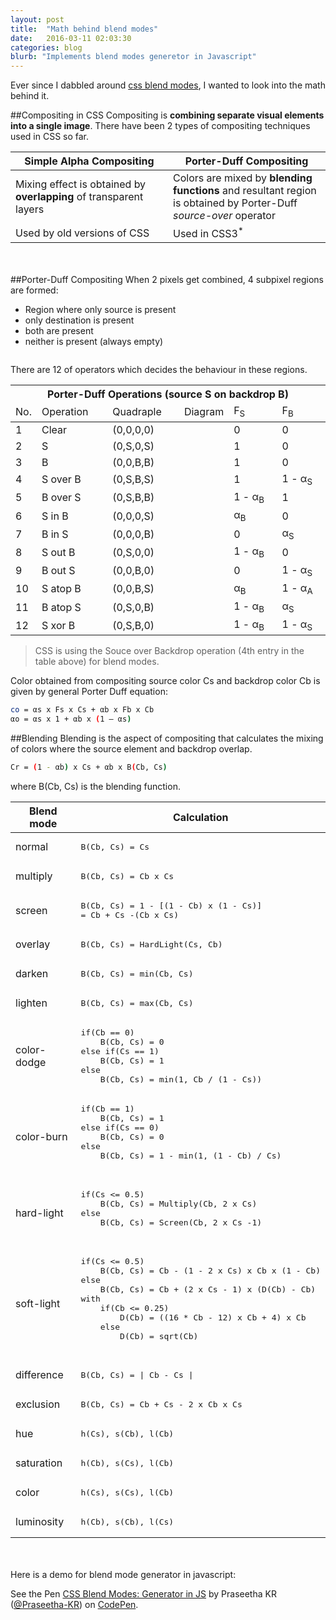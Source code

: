 ```yaml
---
layout: post
title:  "Math behind blend modes"
date:   2016-03-11 02:03:30
categories: blog
blurb: "Implements blend modes generetor in Javascript"
---
```


Ever since I dabbled around [css blend modes](https://imagineer.in/blog/pixr-css-image-editor/), I wanted to look into the math behind it.

##Compositing in CSS
Compositing is <strong>combining separate visual elements into a single image</strong>. There have been 2 types of compositing techniques used in CSS so far.

<table>
    <thead>
        <tr>
            <th width="50%">Simple Alpha Compositing</th>
            <th>Porter-Duff Compositing <a href="http://keithp.com/~keithp/porterduff/"><i class="fa fa-external-link"></i></a></th>
        </tr>
    </thead>
    <tbody>
        <tr>
            <td>Mixing effect is obtained by <strong>overlapping</strong> of transparent layers</td>
            <td>Colors are mixed by <strong>blending functions</strong> and resultant region is obtained by Porter-Duff <em>source-over</em> operator</td>
        </tr>
        <tr>
            <td>Used by old versions of CSS</td>
            <td>Used in CSS3<sup>*</sup></td>
        </tr>
    </tbody>
</table>
<br>
<br>
##Porter-Duff Compositing
When 2 pixels get combined, 4 subpixel regions are formed:

   - Region where only source is present
   - only destination is present
   - both are present
   - neither is present (always empty)

<div class="push-two">
    <img src="/assets/img/posts/porter-duff-compositing/subpixel_regions.png" alt="">
</div>

There are 12 of operators which decides the behaviour in these regions.

<table class="space-one table-striped">
    <thead>
        <tr>
            <th colspan="6">Porter-Duff Operations (source S on backdrop B)</th>
        </tr>
        <tr>
            <td width="2%">No.</td>
            <td width="25%">Operation</td>
            <td width="25%">Quadraple</td>
            <td width="8%">Diagram</td>
            <td width="20%">F<sub>S</sub></td>
            <td width="20%">F<sub>B</sub></td>
        </tr>
    </thead>
    <tbody>
        <tr>
            <td>1</td>
            <td>Clear</td>
            <td>(0,0,0,0)</td>
            <td class="nopad nopush"><img src="/assets/img/posts/porter-duff-compositing/clear.png" alt=""></td>
            <td>0</td>
            <td>0</td>
        </tr>
        <tr>
            <td>2</td>
            <td>S</td>
            <td>(0,S,0,S)</td>
            <td class="nopad nopush"><img src="/assets/img/posts/porter-duff-compositing/s.png" alt=""></td>
            <td>1</td>
            <td>0</td>
        </tr>
        <tr>
            <td>3</td>
            <td>B</td>
            <td>(0,0,B,B)</td>
            <td class="nopad nopush"><img src="/assets/img/posts/porter-duff-compositing/b.png" alt=""></td>
            <td>1</td>
            <td>0</td>
        </tr>
        <tr class="fill-white">
            <td>4</td>
            <td>S over B</td>
            <td>(0,S,B,S)</td>
            <td class="nopad nopush"><img src="/assets/img/posts/porter-duff-compositing/s_over_b.png" alt=""></td>
            <td>1</td>
            <td>1 - α<sub>S</sub></td>
        </tr>
        <tr>
            <td>5</td>
            <td>B over S</td>
            <td>(0,S,B,B)</td>
            <td class="nopad nopush"><img src="/assets/img/posts/porter-duff-compositing/b_over_s.png" alt=""></td>
            <td>1 - α<sub>B</sub></td>
            <td>1</td>
        </tr>
        <tr>
            <td>6</td>
            <td>S in B</td>
            <td>(0,0,0,S)</td>
            <td class="nopad nopush"><img src="/assets/img/posts/porter-duff-compositing/s_in_b.png" alt=""></td>
            <td>α<sub>B</sub></td>
            <td>0</td>
        </tr>
        <tr>
            <td>7</td>
            <td>B in S</td>
            <td>(0,0,0,B)</td>
            <td class="nopad nopush"><img src="/assets/img/posts/porter-duff-compositing/b_in_s.png" alt=""></td>
            <td>0</td>
            <td>α<sub>S</sub></td>
        </tr>
        <tr>
            <td>8</td>
            <td>S out B</td>
            <td>(0,S,0,0)</td>
            <td class="nopad nopush"><img src="/assets/img/posts/porter-duff-compositing/s_out_b.png" alt=""></td>
            <td>1 - α<sub>B</sub></td>
            <td>0</td>
        </tr>
        <tr>
            <td>9</td>
            <td>B out S</td>
            <td>(0,0,B,0)</td>
            <td class="nopad nopush"><img src="/assets/img/posts/porter-duff-compositing/b_out_s.png" alt=""></td>
            <td>0</td>
            <td>1 - α<sub>S</sub></td>
        </tr>
        <tr>
            <td>10</td>
            <td>S atop B</td>
            <td>(0,0,B,S)</td>
            <td class="nopad nopush"><img src="/assets/img/posts/porter-duff-compositing/s_atop_b.png" alt=""></td>
            <td>α<sub>B</sub></td>
            <td>1 - α<sub>A</sub></td>
        </tr>
        <tr>
            <td>11</td>
            <td>B atop S</td>
            <td>(0,S,0,B)</td>
            <td class="nopad nopush"><img src="/assets/img/posts/porter-duff-compositing/b_atop_s.png" alt=""></td>
            <td>1 - α<sub>B</sub></td>
            <td>α<sub>S</sub></td>
        </tr>
        <tr>
            <td>12</td>
            <td>S xor B</td>
            <td>(0,S,B,0)</td>
            <td class="nopad nopush"><img src="/assets/img/posts/porter-duff-compositing/s_xor_b.png" alt=""></td>
            <td>1 - α<sub>B</sub></td>
            <td>1 - α<sub>S</sub></td>
        </tr>
    </tbody>
</table>

> CSS is using the Souce over Backdrop operation (4th entry in the table above) for blend modes.

Color obtained from compositing source color Cs and backdrop color Cb is given by general Porter Duff equation:

``` bash
co = αs x Fs x Cs + αb x Fb x Cb
αo = αs x 1 + αb x (1 – αs)
```


##Blending
Blending is the aspect of compositing that calculates the mixing of colors where the source element and backdrop overlap.

``` bash
Cr = (1 - αb) x Cs + αb x B(Cb, Cs)
```
where B(Cb, Cs) is the blending function.

<table>
    <thead>
        <tr>
            <th>Blend mode</th>
            <th>Calculation</th>
        </tr>
    </thead>
    <tbody>
        <tr>
            <td>normal</td>
            <td><pre>B(Cb, Cs) = Cs</td>
        </tr>
        <tr>
            <td>multiply</td>
            <td><pre>B(Cb, Cs) = Cb x Cs</td>
        </tr>
        <tr>
            <td>screen</td>
            <td><pre>B(Cb, Cs) = 1 - [(1 - Cb) x (1 - Cs)]<br>= Cb + Cs -(Cb x Cs)</td>
        </tr>
        <tr>
            <td>overlay</td>
            <td><pre>B(Cb, Cs) = HardLight(Cs, Cb)</pre></td>
        </tr>
        <tr>
            <td>darken</td>
            <td><pre>B(Cb, Cs) = min(Cb, Cs)</pre></td>
        </tr>
        <tr>
            <td>lighten</td>
            <td><pre>B(Cb, Cs) = max(Cb, Cs)</pre></td>
        </tr>
        <tr>
            <td>color-dodge</td>
            <td><pre>
if(Cb == 0)
    B(Cb, Cs) = 0
else if(Cs == 1)
    B(Cb, Cs) = 1
else
    B(Cb, Cs) = min(1, Cb / (1 - Cs))</pre></td>
        </tr>
        <tr>
            <td>color-burn</td>
            <td><pre>
if(Cb == 1)
    B(Cb, Cs) = 1
else if(Cs == 0)
    B(Cb, Cs) = 0
else
    B(Cb, Cs) = 1 - min(1, (1 - Cb) / Cs)
            </pre></td>
        </tr>
        <tr>
            <td>hard-light</td>
            <td><pre>
if(Cs <= 0.5)
    B(Cb, Cs) = Multiply(Cb, 2 x Cs)
else
    B(Cb, Cs) = Screen(Cb, 2 x Cs -1)
            </pre></td>
        </tr>
        <tr>
            <td>soft-light</td>
            <td><pre>
if(Cs <= 0.5)
    B(Cb, Cs) = Cb - (1 - 2 x Cs) x Cb x (1 - Cb)
else
    B(Cb, Cs) = Cb + (2 x Cs - 1) x (D(Cb) - Cb)
with
    if(Cb <= 0.25)
        D(Cb) = ((16 * Cb - 12) x Cb + 4) x Cb
    else
        D(Cb) = sqrt(Cb)
            </pre></td>
        </tr>
        <tr>
            <td>difference</td>
            <td><pre>B(Cb, Cs) = | Cb - Cs |</pre></td>
        </tr>
        <tr>
            <td>exclusion</td>
            <td><pre>B(Cb, Cs) = Cb + Cs - 2 x Cb x Cs</pre></td>
        </tr>
        <tr>
            <td>hue</td>
            <td><pre>h(Cs), s(Cb), l(Cb)</pre></td>
        </tr>
        <tr>
            <td>saturation</td>
            <td><pre>h(Cb), s(Cs), l(Cb)</pre></td>
        </tr>
        <tr>
            <td>color</td>
            <td><pre>h(Cs), s(Cs), l(Cb)</pre></td>
        </tr>
        <tr>
            <td>luminosity</td>
            <td><pre>h(Cb), s(Cb), l(Cs)</pre></td>
        </tr>
    </tbody>
</table>

<br><br>Here is a demo for blend mode generator in javascript:
<p data-height="350" data-theme-id="8104" data-slug-hash="grrWba" data-default-tab="result" data-user="Praseetha-KR" class="codepen">See the Pen <a href="http://codepen.io/Praseetha-KR/pen/grrWba/">CSS Blend Modes: Generator in JS</a> by Praseetha KR (<a href="http://codepen.io/Praseetha-KR">@Praseetha-KR</a>) on <a href="http://codepen.io">CodePen</a>.</p>
<script async src="//assets.codepen.io/assets/embed/ei.js"></script>

